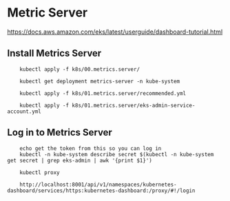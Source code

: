 # Metric Server

https://docs.aws.amazon.com/eks/latest/userguide/dashboard-tutorial.html

## Install Metrics Server
        kubectl apply -f k8s/00.metrics.server/

        kubectl get deployment metrics-server -n kube-system

        kubectl apply -f k8s/01.metrics.server/recommended.yml

        kubectl apply -f k8s/01.metrics.server/eks-admin-service-account.yml

## Log in to Metrics Server

        echo get the token from this so you can log in
        kubectl -n kube-system describe secret $(kubectl -n kube-system get secret | grep eks-admin | awk '{print $1}')

        kubectl proxy

        http://localhost:8001/api/v1/namespaces/kubernetes-dashboard/services/https:kubernetes-dashboard:/proxy/#!/login
